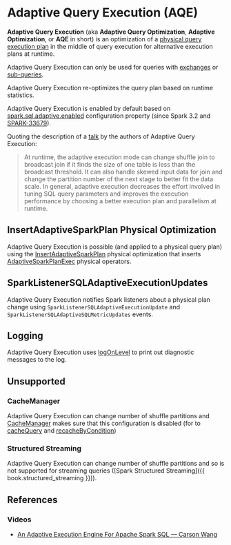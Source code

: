 # Adaptive Query Execution (AQE)

**Adaptive Query Execution** (aka **Adaptive Query Optimization**, **Adaptive Optimization**, or **AQE** in short) is an optimization of a [physical query execution plan](../physical-operators/SparkPlan.md) in the middle of query execution for alternative execution plans at runtime.

Adaptive Query Execution can only be used for queries with [exchanges](../physical-operators/Exchange.md) or [sub-queries](../expressions/SubqueryExpression.md).

Adaptive Query Execution re-optimizes the query plan based on runtime statistics.

Adaptive Query Execution is enabled by default based on [spark.sql.adaptive.enabled](../configuration-properties.md#spark.sql.adaptive.enabled) configuration property (since Spark 3.2 and [SPARK-33679](https://issues.apache.org/jira/browse/SPARK-33679)).

Quoting the description of a [talk](#references) by the authors of Adaptive Query Execution:

> At runtime, the adaptive execution mode can change shuffle join to broadcast join if it finds the size of one table is less than the broadcast threshold. It can also handle skewed input data for join and change the partition number of the next stage to better fit the data scale. In general, adaptive execution decreases the effort involved in tuning SQL query parameters and improves the execution performance by choosing a better execution plan and parallelism at runtime.

## InsertAdaptiveSparkPlan Physical Optimization

Adaptive Query Execution is possible (and applied to a physical query plan) using the [InsertAdaptiveSparkPlan](../physical-optimizations/InsertAdaptiveSparkPlan.md) physical optimization that inserts [AdaptiveSparkPlanExec](../physical-operators/AdaptiveSparkPlanExec.md) physical operators.

## SparkListenerSQLAdaptiveExecutionUpdates

Adaptive Query Execution notifies Spark listeners about a physical plan change using `SparkListenerSQLAdaptiveExecutionUpdate` and `SparkListenerSQLAdaptiveSQLMetricUpdates` events.

## Logging

Adaptive Query Execution uses [logOnLevel](../physical-operators/AdaptiveSparkPlanExec.md#logOnLevel) to print out diagnostic messages to the log.

## Unsupported

### CacheManager

Adaptive Query Execution can change number of shuffle partitions and [CacheManager](../CacheManager.md#forceDisableConfigs) makes sure that this configuration is disabled (for to [cacheQuery](../CacheManager.md#cacheQuery) and [recacheByCondition](../CacheManager.md#recacheByCondition))

### Structured Streaming

Adaptive Query Execution can change number of shuffle partitions and so is not supported for streaming queries ([Spark Structured Streaming]({{ book.structured_streaming }})).

## References

### Videos

* [An Adaptive Execution Engine For Apache Spark SQL &mdash; Carson Wang](https://youtu.be/FZgojLWdjaw)
